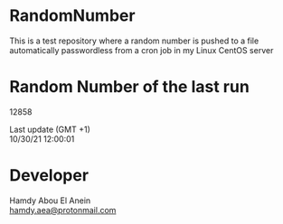 # RandomNumber    
This is a test repository where a random number is pushed to a file automatically passwordless from a cron job in my Linux CentOS server    
# Random Number of the last run   
12858
      
Last update (GMT +1)    
10/30/21 12:00:01
# Developer    
Hamdy Abou El Anein   
hamdy.aea@protonmail.com

